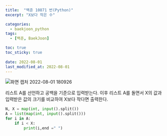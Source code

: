 ```yaml
---
title:  "백준 10871 번(Python)"
excerpt: "X보다 작은 수"

categories:
  - baekjoon_python
tags:
  - [백준, BaekJoon]

toc: true
toc_sticky: true
 
date: 2022-08-01
last_modified_at: 2022-08-01
---
```


![화면 캡처 2022-08-01 180926](https://user-images.githubusercontent.com/106606698/182114629-17c815aa-a8cb-4cd0-a1da-0d1d276bc44d.png)
 
리스트 A를 선언하고 공백을 기준으로 입력받는다.
이후 리스트 A를 돌면서 X의 값과 입력받은 값의 크기를 비교하여 X보다 작다면 출력한다.  
```python
N, X = map(int, input().split())
A = list(map(int, input().split()))
for i in A:
    if i < X:
        print(i,end =" ")
```